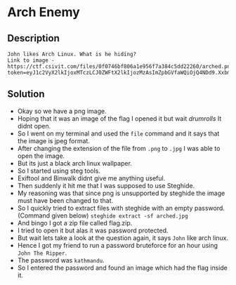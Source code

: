 # Arch Enemy
## Description
```
John likes Arch Linux. What is he hiding?
Link to image -
https://ctf.csivit.com/files/0f0746bf806a1e956f7a384c5dd22260/arched.png?token=eyJ1c2VyX2lkIjoxMTczLCJ0ZWFtX2lkIjozMzAsImZpbGVfaWQiOjQ4NDd9.Xxbmpw.fkSB2EiJvjhJDIwsHhrUQaFv944
```
## Solution
* Okay so we have a png image.
* Hoping that it was an image of the flag I opened it but wait *drumrolls* It didnt open.
* So I went on my terminal and used the `file` command and it says that the image is jpeg format.
* After changing the extension of the file from `.png` to `.jpg` I was able to open the image.
* But its just a black arch linux wallpaper.
* So I started using steg tools.
* Exiftool and Binwalk didnt give me anything useful.
* Then suddenly it hit me that I was supposed to use Steghide.
* My reasoning was that since png is unsupported by steghide the image must have been changed to that.
* So I quickly tried to extract files with steghide with an empty password.(Command given below)
  `steghide extract -sf arched.jpg`
* And bingo I got a zip file called flag.zip.
* I tried to open it but alas it was password protected.
* But wait lets take a look at the question again, it says `John` like arch linux.
* Hence I got my friend to run a password bruteforce for an hour using `John The Ripper`.
* The password was `kathmandu`.
* So I entered the password and found an image which had the flag inside it.
